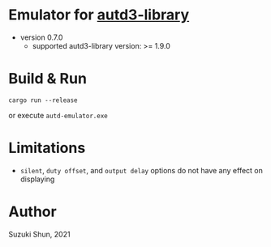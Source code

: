 # Emulator for [autd3-library](https://github.com/shinolab/autd3-library-software)

* version 0.7.0
    * supported autd3-library version: >= 1.9.0

# Build & Run

```
cargo run --release
```

or execute `autd-emulator.exe`

# Limitations

* `silent`, `duty offset`, and `output delay` options do not have any effect on displaying

# Author

Suzuki Shun, 2021
